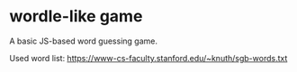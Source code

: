 # wordle-like game
A basic JS-based word guessing game.

Used word list: 
https://www-cs-faculty.stanford.edu/~knuth/sgb-words.txt 
